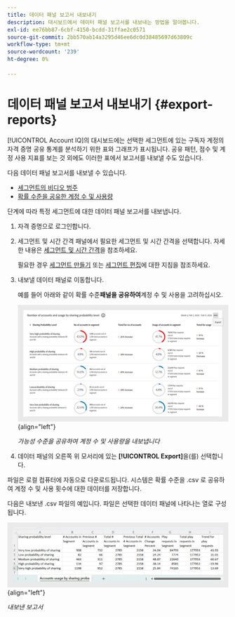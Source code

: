 ```yaml
---
title: 데이터 패널 보고서 내보내기
description: 대시보드에서 데이터 패널 보고서를 내보내는 방법을 알아봅니다.
exl-id: ee76bb87-6cbf-4150-bcdd-31ffae2c0571
source-git-commit: 2bb570ab14a3295d46ee6dc0d38485697d63809c
workflow-type: tm+mt
source-wordcount: '239'
ht-degree: 0%

---
```


# 데이터 패널 보고서 내보내기 {#export-reports}

[!UICONTROL Account IQ]의 대시보드에는 선택한 세그먼트에 있는 구독자 계정의 자격 증명 공유 통계를 분석하기 위한 표와 그래프가 표시됩니다. 공유 패턴, 점수 및 계정 사용 지표를 보는 것 외에도 이러한 표에서 보고서를 내보낼 수도 있습니다.

다음 데이터 패널 보고서를 내보낼 수 있습니다.

* [세그먼트의 비디오 범주](data-panels.md#video-categories-segment)
* [확률 수준을 공유한 계정 수 및 사용량](data-panels.md#number-of-accounts-usage-sharing-probability)

단계에 따라 특정 세그먼트에 대한 데이터 패널 보고서를 내보냅니다.

1. 자격 증명으로 로그인합니다.
1. 세그먼트 및 시간 간격 패널에서 필요한 세그먼트 및 시간 간격을 선택합니다. 자세한 내용은 [세그먼트 및 시간 간격](segments-timeinterval.md#segment-selection)을 참조하세요.

   필요한 경우 [세그먼트 만들기](work-with-segments.md#create-new-segment) 또는 [세그먼트 편집](work-with-segments.md#edit-segment)에 대한 지침을 참조하세요.

1. 내보낼 데이터 패널로 이동합니다.

   예를 들어 아래와 같이 확률 수준&#x200B;**패널을 공유하여**&#x200B;계정 수 및 사용을 고려하십시오.

   ![가능성 수준을 공유하여 계정 수 및 사용량을 내보냅니다](assets/export-report.png){align="left"}

   *가능성 수준을 공유하여 계정 수 및 사용량을 내보냅니다*

1. 데이터 패널의 오른쪽 위 모서리에 있는 **[!UICONTROL Export]**&#x200B;을(를) 선택합니다.

파일은 로컬 컴퓨터에 자동으로 다운로드됩니다. 시스템은 확률 수준을 .csv 로 공유하여 계정 수 및 사용 횟수에 대한 데이터를 저장합니다.

다음은 내보낸 .csv 파일의 예입니다. 파일은 선택한 데이터 패널에 나타나는 열로 구성됩니다.

![내보낸 보고서](assets/exported-report.png){align="left"}

*내보낸 보고서*
